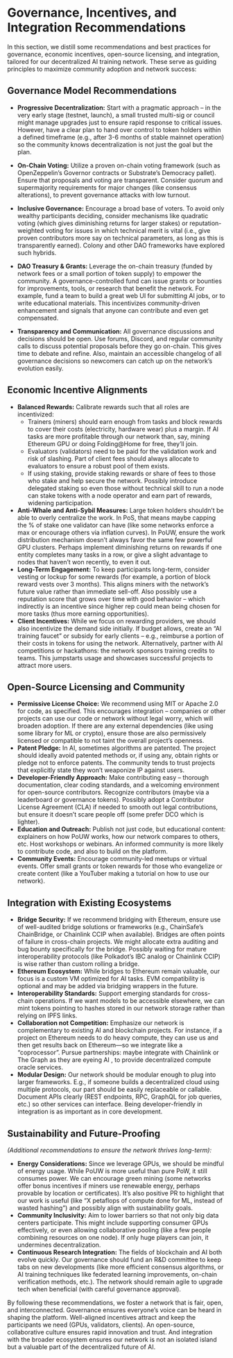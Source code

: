 # Governance, Incentives, and Integration Recommendations
In this section, we distill some recommendations and best practices for governance, economic incentives, open-source licensing, and integration, tailored for our decentralized AI training network. These serve as guiding principles to maximize community adoption and network success:
## Governance Model Recommendations
* **Progressive Decentralization:** Start with a pragmatic approach – in the very early stage (testnet, launch), a small trusted multi-sig or council might manage upgrades just to ensure rapid response to critical issues. However, have a clear plan to hand over control to token holders within a defined timeframe (e.g., after 3-6 months of stable mainnet operation) so the community knows decentralization is not just the goal but the plan.
* **On-Chain Voting:** Utilize a proven on-chain voting framework (such as OpenZeppelin’s Governor contracts or Substrate’s Democracy pallet). Ensure that proposals and voting are transparent. Consider quorum and supermajority requirements for major changes (like consensus alterations), to prevent governance attacks with low turnout.
* **Inclusive Governance:** Encourage a broad base of voters. To avoid only wealthy participants deciding, consider mechanisms like quadratic voting (which gives diminishing returns for larger stakes) or reputation-weighted voting for issues in which technical merit is vital (i.e., give proven contributors more say on technical parameters, as long as this is transparently earned). Colony and other DAO frameworks have explored such hybrids.

* **DAO Treasury & Grants:** Leverage the on-chain treasury (funded by network fees or a small portion of token supply) to empower the community. A governance-controlled fund can issue grants or bounties for improvements, tools, or research that benefit the network. For example, fund a team to build a great web UI for submitting AI jobs, or to write educational materials. This incentivizes community-driven enhancement and signals that anyone can contribute and even get compensated.
* **Transparency and Communication:** All governance discussions and decisions should be open. Use forums, Discord, and regular community calls to discuss potential proposals before they go on-chain. This gives time to debate and refine. Also, maintain an accessible changelog of all governance decisions so newcomers can catch up on the network’s evolution easily.

## Economic Incentive Alignments
* **Balanced Rewards:** Calibrate rewards such that all roles are incentivized:
    * Trainers (miners) should earn enough from tasks and block rewards to cover their costs (electricity, hardware wear) plus a margin. If AI tasks are more profitable through our network than, say, mining Ethereum GPU or doing Folding@Home for free, they’ll join.
    * Evaluators (validators) need to be paid for the validation work and risk of slashing. Part of client fees should always allocate to evaluators to ensure a robust pool of them exists.
    * If using staking, provide staking rewards or share of fees to those who stake and help secure the network. Possibly introduce delegated staking so even those without technical skill to run a node can stake tokens with a node operator and earn part of rewards, widening participation.
* **Anti-Whale and Anti-Sybil Measures:** Large token holders shouldn’t be able to overly centralize the work. In PoS, that means maybe capping the % of stake one validator can have (like some networks enforce a max or encourage others via inflation curves). In PoUW, ensure the work distribution mechanism doesn’t always favor the same few powerful GPU clusters. Perhaps implement diminishing returns on rewards if one entity completes many tasks in a row, or give a slight advantage to nodes that haven’t won recently, to even it out.
* **Long-Term Engagement:** To keep participants long-term, consider vesting or lockup for some rewards (for example, a portion of block reward vests over 3 months). This aligns miners with the network’s future value rather than immediate sell-off. Also possibly use a reputation score that grows over time with good behavior – which indirectly is an incentive since higher rep could mean being chosen for more tasks (thus more earning opportunities).
* **Client Incentives:** While we focus on rewarding providers, we should also incentivize the demand side initially. If budget allows, create an “AI training faucet” or subsidy for early clients – e.g., reimburse a portion of their costs in tokens for using the network. Alternatively, partner with AI competitions or hackathons: the network sponsors training credits to teams. This jumpstarts usage and showcases successful projects to attract more users.

## Open-Source Licensing and Community
* **Permissive License Choice:** We recommend using MIT or Apache 2.0 for code, as specified. This encourages integration – companies or other projects can use our code or network without legal worry, which will broaden adoption. If there are any external dependencies (like using some library for ML or crypto), ensure those are also permissively licensed or compatible to not taint the overall project’s openness.
* **Patent Pledge:** In AI, sometimes algorithms are patented. The project should ideally avoid patented methods or, if using any, obtain rights or pledge not to enforce patents. The community tends to trust projects that explicitly state they won’t weaponize IP against users.
* **Developer-Friendly Approach:** Make contributing easy – thorough documentation, clear coding standards, and a welcoming environment for open-source contributors. Recognize contributors (maybe via a leaderboard or governance tokens). Possibly adopt a Contributor License Agreement (CLA) if needed to smooth out legal contributions, but ensure it doesn’t scare people off (some prefer DCO which is lighter).
* **Education and Outreach:** Publish not just code, but educational content: explainers on how PoUW works, how our network compares to others, etc. Host workshops or webinars. An informed community is more likely to contribute code, and also to build on the platform.
* **Community Events:** Encourage community-led meetups or virtual events. Offer small grants or token rewards for those who evangelize or create content (like a YouTuber making a tutorial on how to use our network).

## Integration with Existing Ecosystems
* **Bridge Security:** If we recommend bridging with Ethereum, ensure use of well-audited bridge solutions or frameworks (e.g., ChainSafe’s ChainBridge, or Chainlink CCIP when available). Bridges are often points of failure in cross-chain projects. We might allocate extra auditing and bug bounty specifically for the bridge. Possibly waiting for mature interoperability protocols (like Polkadot’s IBC analog or Chainlink CCIP) is wise rather than custom rolling a bridge.
* **Ethereum Ecosystem:** While bridges to Ethereum remain valuable, our focus is a custom VM optimized for AI tasks. EVM compatibility is optional and may be added via bridging wrappers in the future.
* **Interoperability Standards:** Support emerging standards for cross-chain operations. If we want models to be accessible elsewhere, we can mint tokens pointing to hashes stored in our network storage rather than relying on IPFS links.
* **Collaboration not Competition:** Emphasize our network is complementary to existing AI and blockchain projects. For instance, if a project on Ethereum needs to do heavy compute, they can use us and then get results back on Ethereum—so we integrate like a “coprocessor”. Pursue partnerships: maybe integrate with Chainlink or The Graph as they are eyeing AI
, to provide decentralized compute oracle services.
* **Modular Design:** Our network should be modular enough to plug into larger frameworks. E.g., if someone builds a decentralized cloud using multiple protocols, our part should be easily replaceable or callable. Document APIs clearly (REST endpoints, RPC, GraphQL for job queries, etc.) so other services can interface. Being developer-friendly in integration is as important as in core development.

## Sustainability and Future-Proofing
*_(Additional recommendations to ensure the network thrives long-term):_*
* **Energy Considerations:** Since we leverage GPUs, we should be mindful of energy usage. While PoUW is more useful than pure PoW, it still consumes power. We can encourage green mining (some networks offer bonus incentives if miners use renewable energy, perhaps provable by location or certificates). It’s also positive PR to highlight that our work is useful (like “X petaflops of compute done for ML, instead of wasted hashing”) and possibly align with sustainability goals.
* **Community Inclusivity:** Aim to lower barriers so that not only big data centers participate. This might include supporting consumer GPUs effectively, or even allowing collaborative pooling (like a few people combining resources on one node). If only huge players can join, it undermines decentralization.
* **Continuous Research Integration:** The fields of blockchain and AI both evolve quickly. Our governance should fund an R&D committee to keep tabs on new developments (like more efficient consensus algorithms, or AI training techniques like federated learning improvements, on-chain verification methods, etc.). The network should remain agile to upgrade tech when beneficial (with careful governance approval).

By following these recommendations, we foster a network that is fair, open, and interconnected. Governance ensures everyone’s voice can be heard in shaping the platform. Well-aligned incentives attract and keep the participants we need (GPUs, validators, clients). An open-source, collaborative culture ensures rapid innovation and trust. And integration with the broader ecosystem ensures our network is not an isolated island but a valuable part of the decentralized future of AI.